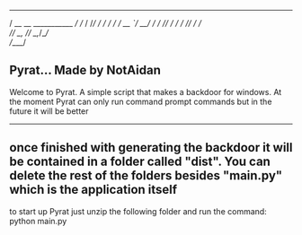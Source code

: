   ____                   __ 
   / __ \__  ___________ _/ /_
  / /_/ / / / / ___/ __ `/ __/
 / ____/ /_/ / /  / /_/ / /_  
/_/    \__, /_/   \__,_/\__/  
      /____/
      
Pyrat... Made by NotAidan
-----------------------------

Welcome to Pyrat. A simple script that makes a backdoor for windows.
At the moment Pyrat can only run command prompt commands but in the future it will be better

-----------------------------

once finished with generating the backdoor it will be contained in a folder called "dist". You can delete the rest of the folders besides "main.py" which is the application itself
-----------------------------

to start up Pyrat just unzip the following folder and run the command: python main.py
